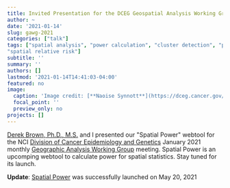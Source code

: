 ```yaml
---
title: Invited Presentation for the DCEG Geospatial Analysis Working Group
author: ~
date: '2021-01-14'
slug: gawg-2021
categories: ["talk"]
tags: ["spatial analysis", "power calculation", "cluster detection", "point pattern", "kernel density estimation", 
"spatial relative risk"]
subtitle: ''
summary: ''
authors: []
lastmod: '2021-01-14T14:41:03-04:00'
featured: no
image:
  caption: 'Image credit: [**Naoise Synnott**](https://dceg.cancer.gov/fellowship-training/what-our-fellows-do/meet-current-fellows/iteb-fellows#naoise-synnott-phd-mph-postdoctoral-fellow)'
  focal_point: ''
  preview_only: no
projects: []
---
```


[Derek Brown, Ph.D., M.S.](https://dceg.cancer.gov/fellowship-training/fellowship-experience/meet-fellows/iteb/brown-derek) and I presented our "Spatial Power" webtool for the NCI [Division of Cancer Epidemiology and Genetics](https://dceg.cancer.gov/) January 2021 monthly [Geographic Analysis Working Group](https://dceg.cancer.gov/research/how-we-study/exposure-assessment/gis-environmental-exposure) meeting. Spatial Power is an upcomping webtool to calculate power for spatial statistics. Stay tuned for its launch.

**Update**: [Spatial Power](https://analysistools.cancer.gov/spatial-power) was successfully launched on May 20, 2021
